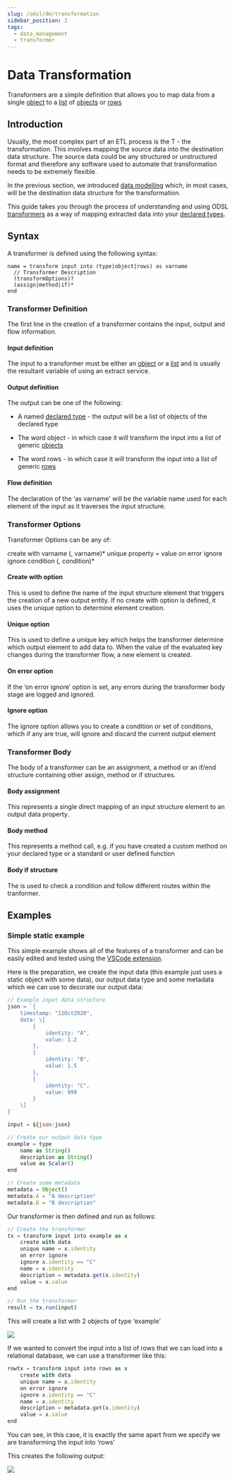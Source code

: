 ```yaml
---
slug: /odsl/dm/transformation
sidebar_position: 2
tags:
  - data_management
  - transformer
---
```

Data Transformation
===================================

Transformers are a simple definition that allows you to map data from a single [object](/docs/odsl/variable/object) to a [list](/docs/odsl/variable/list) of [objects](/docs/odsl/variable/object) or [rows](/docs/odsl/variable/row)

## Introduction

Usually, the most complex part of an ETL process is the T - the transformation. This involves mapping the source data into the destination data structure. The source data could be any structured or unstructured format and therefore any software used to automate that transformation needs to be extremely flexible.

In the previous section, we introduced [data modelling](./modelling) which, in most cases, will be the destination data structure for the transformation.

This guide takes you through the process of understanding and using ODSL [transformers](/docs/odsl/variable/transformer) as a way of mapping extracted data into your [declared types](/docs/odsl/variable/DeclaredType).

## Syntax

A transformer is defined using the following syntax:
```
name = transform input into (type|object|rows) as varname
  // Transformer Description
  (transformOptions)?
  (assign|method|if)*
end
```

### Transformer Definition

The first line in the creation of a transformer contains the input, output and flow information.

#### Input definition

The input to a transformer must be either an [object](/docs/odsl/variable/Object) or a [list](/docs/odsl/variable/List) and is usually the resultant variable of using an extract service.

#### Output definition

The output can be one of the following:

*   A named [declared type](/docs/odsl/variable/DeclaredType) - the output will be a list of objects of the declared type
    
*   The word object - in which case it will transform the input into a list of generic [objects](/docs/odsl/variable/Object)
    
*   The word rows - in which case it will transform the input into a list of generic [rows](/docs/odsl/variable/Row)
    

#### Flow definition

The declaration of the ‘as varname' will be the variable name used for each element of the input as it traverses the input structure.

### Transformer Options

Transformer Options can be any of:

create with varname (, varname)*
unique property = value
on error ignore
ignore condition (, condition)*

#### Create with option

This is used to define the name of the input structure element that triggers the creation of a new output entity. If no create with option is defined, it uses the unique option to determine element creation.

#### Unique option

This is used to define a unique key which helps the transformer determine which output element to add data to. When the value of the evaluated key changes during the transformer flow, a new element is created.

#### On error option

If the ‘on error ignore’ option is set, any errors during the transformer body stage are logged and ignored.

#### Ignore option

The ignore option allows you to create a condition or set of conditions, which if any are true, will ignore and discard the current output element

### Transformer Body

The body of a transformer can be an assignment, a method or an if/end structure containing other assign, method or if structures.

#### Body assignment

This represents a single direct mapping of an input structure element to an output data property.

#### Body method

This represents a method call, e.g. if you have created a custom method on your declared type or a standard or user defined function

#### Body if structure

The is used to check a condition and follow different routes within the tranformer.

## Examples

### Simple static example

This simple example shows all of the features of a transformer and can be easily edited and tested using the [VSCode extension](/docs/user/vscode).

Here is the preparation, we create the input data (this example just uses a static object with some data), our output data type and some metadata which we can use to decorate our output data:

```js
// Example input data structure
json = `{
    timestamp: "12Oct2020",
    data: \[
        {
            identity: "A",
            value: 1.2
        },
        {
            identity: "B",
            value: 1.5
        },
        {
            identity: "C",
            value: 999
        }
    \]
}`

input = ${json:json}

// Create our output data type
example = type
    name as String()
    description as String()
    value as Scalar()
end

// Create some metadata
metadata = Object()
metadata.A = "A description"
metadata.B = "B description"
```
Our transformer is then defined and run as follows:
```js
// Create the transformer
tx = transform input into example as x
    create with data
    unique name = x.identity
    on error ignore
    ignore x.identity == "C"
    name = x.identity
    description = metadata.get(x.identity)
    value = x.value
end

// Run the transformer
result = tx.run(input)
```

This will create a list with 2 objects of type ‘example’

![](/attachments/7372855/17629246.png)

If we wanted to convert the input into a list of rows that we can load into a relational database, we can use a transformer like this:

```js
rowtx = transform input into rows as x
    create with data
    unique name = x.identity
    on error ignore
    ignore x.identity == "C"
    name = x.identity
    description = metadata.get(x.identity)
    value = x.value
end
```

You can see, in this case, it is exactly the same apart from we specify we are transforming the input into ‘rows’

This creates the following output:

![](/attachments/7372855/17530959.png)

